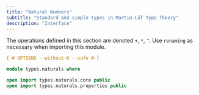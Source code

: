 ```yaml
---
title: "Natural Numbers"
subtitle: "Standard and simple types in Martin-Löf Type Theory"
description: "Interface"
---
```


The operations defined in this section are denoted `+`, `*`, `^`. Use
`renaming` as necessary when importing this module.

```agda
{-# OPTIONS --without-K --safe #-}

module types.naturals where

open import types.naturals.core public
open import types.naturals.properties public
```
